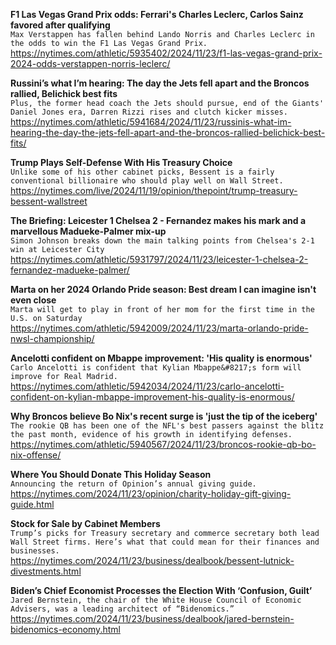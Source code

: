 **F1 Las Vegas Grand Prix odds: Ferrari's Charles Leclerc, Carlos Sainz favored after qualifying**\
`Max Verstappen has fallen behind Lando Norris and Charles Leclerc in the odds to win the F1 Las Vegas Grand Prix.`\
https://nytimes.com/athletic/5935402/2024/11/23/f1-las-vegas-grand-prix-2024-odds-verstappen-norris-leclerc/

**Russini’s what I’m hearing: The day the Jets fell apart and the Broncos rallied, Belichick best fits**\
`Plus, the former head coach the Jets should pursue, end of the Giants' Daniel Jones era, Darren Rizzi rises and clutch kicker misses.`\
https://nytimes.com/athletic/5941684/2024/11/23/russinis-what-im-hearing-the-day-the-jets-fell-apart-and-the-broncos-rallied-belichick-best-fits/

**Trump Plays Self-Defense With His Treasury Choice**\
`Unlike some of his other cabinet picks, Bessent is a fairly conventional billionaire who should play well on Wall Street.`\
https://nytimes.com/live/2024/11/19/opinion/thepoint/trump-treasury-bessent-wallstreet

**The Briefing: Leicester 1 Chelsea 2 -  Fernandez makes his mark and a marvellous Madueke-Palmer mix-up**\
`Simon Johnson breaks down the main talking points from Chelsea's 2-1 win at Leicester City`\
https://nytimes.com/athletic/5931797/2024/11/23/leicester-1-chelsea-2-fernandez-madueke-palmer/

**Marta on her 2024 Orlando Pride season: Best dream I can imagine isn't even close**\
`Marta will get to play in front of her mom for the first time in the U.S. on Saturday`\
https://nytimes.com/athletic/5942009/2024/11/23/marta-orlando-pride-nwsl-championship/

**Ancelotti confident on Mbappe improvement: 'His quality is enormous'**\
`Carlo Ancelotti is confident that Kylian Mbappe&#8217;s form will improve for Real Madrid.`\
https://nytimes.com/athletic/5942034/2024/11/23/carlo-ancelotti-confident-on-kylian-mbappe-improvement-his-quality-is-enormous/

**Why Broncos believe Bo Nix's recent surge is 'just the tip of the iceberg'**\
`The rookie QB has been one of the NFL's best passers against the blitz the past month, evidence of his growth in identifying defenses.`\
https://nytimes.com/athletic/5940567/2024/11/23/broncos-rookie-qb-bo-nix-offense/

**Where You Should Donate This Holiday Season**\
`Announcing the return of Opinion’s annual giving guide.`\
https://nytimes.com/2024/11/23/opinion/charity-holiday-gift-giving-guide.html

**Stock for Sale by Cabinet Members**\
`Trump’s picks for Treasury secretary and commerce secretary both lead Wall Street firms. Here’s what that could mean for their finances and businesses.`\
https://nytimes.com/2024/11/23/business/dealbook/bessent-lutnick-divestments.html

**Biden’s Chief Economist Processes the Election With ‘Confusion, Guilt’**\
`Jared Bernstein, the chair of the White House Council of Economic Advisers, was a leading architect of “Bidenomics.”`\
https://nytimes.com/2024/11/23/business/dealbook/jared-bernstein-bidenomics-economy.html

